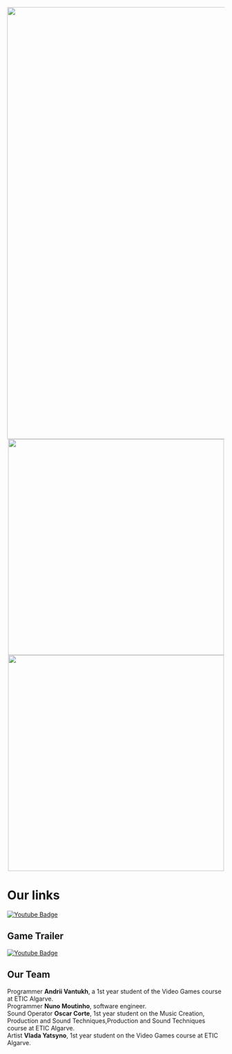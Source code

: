 <div id="badges">
    <div id="header" align="center">
     <img src="https://github.com/mikidia/Mutidisciplinar/assets/58522367/24c556a7-8278-4414-9081-30112339aab6" width="1000"/>
</div>
<div id="header" align="center">
    <img src="https://media.giphy.com/media/v1.Y2lkPTc5MGI3NjExN3oxNzFhdjA4ZGVrYjQwY21uZXpwNWdmNndneWxrc3Bya2cxeXI5ZSZlcD12MV9pbnRlcm5hbF9naWZfYnlfaWQmY3Q9cw/BPYCygj6el5OJZfAQl/giphy.gif" width="500"/>
     <img src="https://github.com/mikidia/Mutidisciplinar/assets/58522367/806c293e-6a67-4237-b1e0-8bb06837a49d" width="500"/>

     
  
  
  
</div>

<h1>Our links</h1>
  <a href="https://www.youtube.com/@HambeeStudio">
    <img src="https://img.shields.io/badge/YouTube-red?style=for-the-badge&logo=youtube&logoColor=white" alt="Youtube Badge"/>
  </a>
  <div>
 
    
  </div>
  <h2>Game Trailer</h2>
    <a href="https://www.youtube.com/shorts/hswPFNHaln4">
    <img src="https://img.shields.io/badge/YouTube-red?style=for-the-badge&logo=youtube&logoColor=white" alt="Youtube Badge"/>
  </a>
  
  
</div >
<div id="header" >

<h2> Our Team </h2> 

<div id="header" ><text>
Programmer <b>Andrii Vantukh</b>, a 1st year student of the Video Games course at ETIC Algarve.
</text></div>

<div id="header" ><text>
Programmer <b>Nuno Moutinho</b>, software engineer.
</text></div>
<div id="header" ><text>
Sound Operator <b>Oscar Corte</b>, 1st year student on the Music Creation, Production and Sound Techniques,Production and Sound Techniques course at ETIC Algarve.
</text></div>
<div id="header" ><text>
Artist <b>Vlada Yatsyno</b>, 1st year student on the Video Games course at ETIC Algarve.
</text></div>

    


